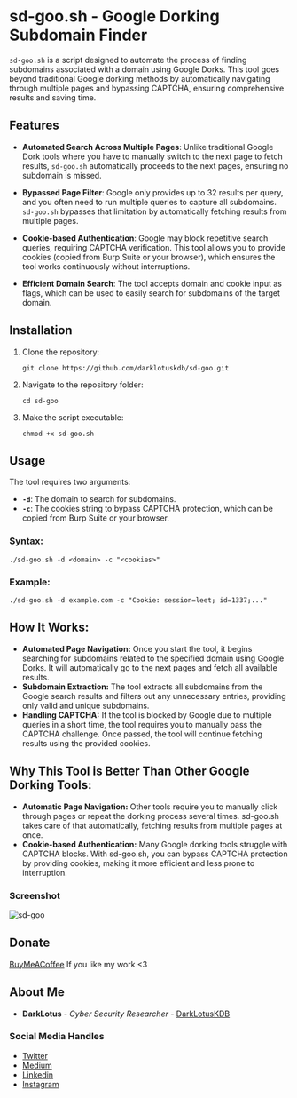 # sd-goo.sh - Google Dorking Subdomain Finder

`sd-goo.sh` is a script designed to automate the process of finding subdomains associated with a domain using Google Dorks. This tool goes beyond traditional Google dorking methods by automatically navigating through multiple pages and bypassing CAPTCHA, ensuring comprehensive results and saving time.

## Features

- **Automated Search Across Multiple Pages**: Unlike traditional Google Dork tools where you have to manually switch to the next page to fetch results, `sd-goo.sh` automatically proceeds to the next pages, ensuring no subdomain is missed.

- **Bypassed Page Filter**: Google only provides up to 32 results per query, and you often need to run multiple queries to capture all subdomains. `sd-goo.sh` bypasses that limitation by automatically fetching results from multiple pages.

- **Cookie-based Authentication**: Google may block repetitive search queries, requiring CAPTCHA verification. This tool allows you to provide cookies (copied from Burp Suite or your browser), which ensures the tool works continuously without interruptions.

- **Efficient Domain Search**: The tool accepts domain and cookie input as flags, which can be used to easily search for subdomains of the target domain.

## Installation

1. Clone the repository:

    ```
    git clone https://github.com/darklotuskdb/sd-goo.git
    ```

2. Navigate to the repository folder:

    ```
    cd sd-goo
    ```

3. Make the script executable:

    ```
    chmod +x sd-goo.sh
    ```

## Usage

The tool requires two arguments:

- **`-d`**: The domain to search for subdomains.
- **`-c`**: The cookies string to bypass CAPTCHA protection, which can be copied from Burp Suite or your browser.

### Syntax:

```
./sd-goo.sh -d <domain> -c "<cookies>"
```

### Example:

```
./sd-goo.sh -d example.com -c "Cookie: session=leet; id=1337;..."
```

## How It Works:
- **Automated Page Navigation:** Once you start the tool, it begins searching for subdomains related to the specified domain using Google Dorks. It will automatically go to the next pages and fetch all available results.
- **Subdomain Extraction:** The tool extracts all subdomains from the Google search results and filters out any unnecessary entries, providing only valid and unique subdomains.
- **Handling CAPTCHA:** If the tool is blocked by Google due to multiple queries in a short time, the tool requires you to manually pass the CAPTCHA challenge. Once passed, the tool will continue fetching results using the provided cookies.

## Why This Tool is Better Than Other Google Dorking Tools:
- **Automatic Page Navigation:** Other tools require you to manually click through pages or repeat the dorking process several times. sd-goo.sh takes care of that automatically, fetching results from multiple pages at once.
- **Cookie-based Authentication:** Many Google dorking tools struggle with CAPTCHA blocks. With sd-goo.sh, you can bypass CAPTCHA protection by providing cookies, making it more efficient and less prone to interruption.

### Screenshot
![sd-goo](https://user-images.githubusercontent.com/29382875/117357011-0b3f6000-aed2-11eb-8f9a-1c4e9f5e0113.png)


## Donate
[BuyMeACoffee](https://www.buymeacoffee.com/darklotus) If you like my work <3

## About Me

* **DarkLotus** - *Cyber Security Researcher* - [DarkLotusKDB](https://github.com/darklotuskdb)

### Social Media Handles
* [Twitter](https://twitter.com/darklotuskdb)
* [Medium](https://medium.com/@darklotus)
* [Linkedin](https://www.linkedin.com/in/kamaldeepbhati/)
* [Instagram](https://www.instagram.com/kamaldeepbhati/)
